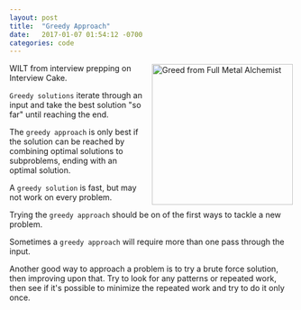 ```yaml
---
layout: post
title:  "Greedy Approach"
date:   2017-01-07 01:54:12 -0700
categories: code
---
```

<img src="{{ site.baseurl }}/assets/images/greed.jpg" style="float:right;margin-left:15px;border:1px solid white; width:250px;" alt="Greed from Full Metal Alchemist"/>

WILT from interview prepping on Interview Cake.

`Greedy solutions` iterate through an input and take the best solution "so far" until reaching the end.

The `greedy approach` is only best if the solution can be reached by combining optimal solutions to subproblems, ending with an optimal solution.

A `greedy solution` is fast, but may not work on every problem.

Trying the `greedy approach` should be on of the first ways to tackle a new problem.

Sometimes a `greedy approach` will require more than one pass through the input.


Another good way to approach a problem is to try a brute force solution, then improving upon that. Try to look for any patterns or repeated work, then see if it's possible to minimize the repeated work and try to do it only once.



[jekyll-docs]: http://jekyllrb.com/docs/home
[jekyll-gh]:   https://github.com/jekyll/jekyll
[jekyll-talk]: https://talk.jekyllrb.com/
